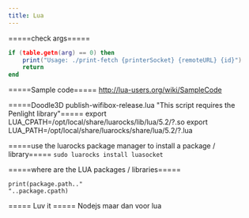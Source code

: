 ```yaml
---
title: Lua
---
```


=====check args=====
```lua
if (table.getn(arg) == 0) then
    print("Usage: ./print-fetch {printerSocket} {remoteURL} {id}")
    return
end
```

=====Sample code=====
http://lua-users.org/wiki/SampleCode

=====Doodle3D publish-wifibox-release.lua "This script requires the Penlight library"=====
  export LUA_CPATH=/opt/local/share/luarocks/lib/lua/5.2/?.so
  export LUA_PATH=/opt/local/share/luarocks/share/lua/5.2/?.lua

=====use the luarocks package manager to install a package / library=====
```sudo luarocks install luasocket```

=====where are the LUA packages / libraries=====
```
print(package.path.."
"..package.cpath)
```

===== Luv it =====
Nodejs maar dan voor lua
